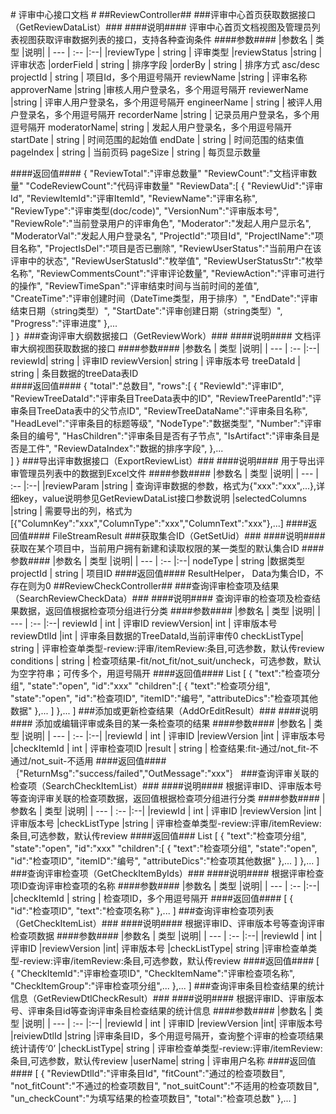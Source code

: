 ﻿﻿﻿# 评审中心接口文档 ###ReviewController#####评审中心首页获取数据接口（GetReviewDataList）#######说明####评审中心首页文档视图及管理员列表视图获取评审数据列表的接口，支持各种查询条件####参数####|参数名 | 类型 |说明|| --- | :-- |:--||reviewType	|	string     |	评审类型|reviewStatus	|string	  | 	评审状态|orderField |    	string	|	排序字段|orderBy |		string	|	排序方式 asc/descprojectId 	|	string	|	项目Id，多个用逗号隔开reviewName 		|string	|	评审名称approverName 	|string		|审核人用户登录名，多个用逗号隔开reviewerName 	|string	|	评审人用户登录名，多个用逗号隔开engineerName |	string	|	被评人用户登录名，多个用逗号隔开recorderName 	|string	|	记录员用户登录名，多个用逗号隔开moderatorName| 	string	|	发起人用户登录名，多个用逗号隔开startDate |		string	|	时间范围的起始值endDate 	|	string	|	时间范围的结束值pageIndex 	|	string	|	当前页码pageSize 	|	string	|	每页显示数量####返回值####    {		"ReviewTotal":"评审总数量"		"ReviewCount":"文档评审数量"		"CodeReviewCount":"代码评审数量"		"ReviewData":[			{				"ReviewUid":"评审Id",				"ReviewItemId":"评审ItemId",				"ReviewName":"评审名称",				"ReviewType":"评审类型(doc/code)",				"VersionNum":"评审版本号",				"ReviewRole":"当前登录用户的评审角色",				"Moderator":"发起人用户显示名",				"ModeratorVal":"发起人用户登录名",				"ProjectId":"项目Id",				"ProjectIName":"项目名称",				"ProjectIsDel":"项目是否已删除",				"ReviewUserStatus":"当前用户在该评审中的状态",				"ReviewUserStatusId":"枚举值",				"ReviewUserStatusStr":"枚举名称",				"ReviewCommentsCount":"评审评论数量",				"ReviewAction":"评审可进行的操作",				"ReviewTimeSpan":"评审结束时间与当前时间的差值",				"CreateTime":"评审创建时间（DateTime类型，用于排序）",				"EndDate":"评审结束日期（string类型）",				"StartDate":"评审创建日期（string类型）",				"Progress":"评审进度"			},...			]	｝###查询评审大纲数据接口（GetReviewWork）#######说明####文档评审大纲视图获取数据的接口####参数####|参数名 | 类型 |说明|| --- | :-- |:--|reviewId|		string		|	评审IDreviewVersion|	string		|	评审版本号treeDataId	|	string		|	条目数据的treeData表ID						####返回值####	{		"total":"总数目",		"rows":[			{				"ReviewId":"评审ID",				"ReviewTreeDataId":"评审条目TreeData表中的ID",				"ReviewTreeParentId":"评审条目TreeData表中的父节点ID",				"ReviewTreeDataName":"评审条目名称",				"HeadLevel":"评审条目的标题等级",				"NodeType":"数据类型",				"Number":"评审条目的编号",				"HasChildren":"评审条目是否有子节点",				"IsArtifact":"评审条目是否是工件",				"ReviewDataIndex":"数据的排序字段",			},...			]	}###导出评审数据接口（ExportReviewList）#######说明####用于导出评审管理员列表中的数据到Excel文件####参数####|参数名 | 类型 |说明|| --- | :-- |:--||reviewParam		|string	|		查询评审数据的参数，格式为{"xxx":"xxx",...},详细key，value说明参见GetReviewDataList接口参数说明|selectedColumns	|string	|		需要导出的列，格式为[{"ColumnKey":"xxx","ColumnType":"xxx","ColumnText":"xxx"},...]####返回值####	FileStreamResult###获取集合ID（GetSetUid）#######说明####获取在某个项目中，当前用户拥有新建和读取权限的某一类型的默认集合ID####参数####|参数名 | 类型 |说明|| --- | :-- |:--|nodeType	|	string		|数据类型projectId	|	string		|	项目ID####返回值####	ResultHelper<string>， Data为集合ID，不存在则为0##ReviewCheckController#####查询评审检查项及结果（SearchReviewCheckData）#######说明####查询评审的检查项及检查结果数据，返回值根据检查项分组进行分类####参数####|参数名 | 类型 |说明|| --- | :-- |:--|reviewId	|	int	|		评审IDreviewVersion|	int	|		评审版本号reviewDtlId	|int		|	评审条目数据的TreeDataId,当前评审传0checkListType|	string	|	评审检查单类型-review:评审/itemReview:条目,可选参数，默认传reviewconditions 	|	string 	|	检查项结果-fit/not_fit/not_suit/uncheck，可选参数，默认为空字符串；可传多个，用逗号隔开####返回值####	List<UITreeModel>	[		{			"text":"检查项分组",			"state":"open",			"id":"xxx"			"children":[				{					"text":"检查项分组",					"state":"open",					"id":"检查项ID",					"itemID":"编号",					"attributeDics":"检查项其他数据"				},...			]		},...	]###添加或更新检查结果（AddOrEditResult）#######说明####添加或编辑评审或条目的某一条检查项的结果####参数####|参数名 | 类型 |说明|| --- | :-- |:--||reviewId	|	int	|		评审ID|reviewVersion	|int	|		评审版本号|checkItemId	|	int	|		评审检查项ID|result	|		string	|	检查结果:fit-通过/not_fit-不通过/not_suit-不适用####返回值####	｛"ReturnMsg":"success/failed","OutMessage":"xxx"｝###查询评审关联的检查项（SearchCheckItemList）#######说明####根据评审ID、评审版本号等查询评审关联的检查项数据，返回值根据检查项分组进行分类####参数####|参数名 | 类型 |说明|| --- | :-- |:--||reviewId	|	int		|	评审ID|reviewVersion	|int		|	评审版本号|checkListType	|string	|	评审检查单类型-review:评审/itemReview:条目,可选参数，默认传review####返回值###	List<UITreeModel>	[		{			"text":"检查项分组",			"state":"open",			"id":"xxx"			"children":[				{					"text":"检查项分组",					"state":"open",					"id":"检查项ID",					"itemID":"编号",					"attributeDics":"检查项其他数据"				},...			]		},...	]###查询评审检查项（GetCheckItemByIds）#######说明####根据评审检查项ID查询评审检查项的名称####参数####|参数名 | 类型 |说明|| --- | :-- |:--||checkItemId	|	string	|	检查项ID，多个用逗号隔开####返回值####	[		{			"id":"检查项ID",			"text":"检查项名称"		},...	]###查询评审检查项列表（GetCheckItemList）#######说明####根据评审ID、评审版本号等查询评审检查项数据####参数####|参数名 | 类型 |说明|| --- | :-- |:--||reviewId	|	int	|		评审ID|reviewVersion	|int|			评审版本号|checkListType|	string		|评审检查单类型-review:评审/itemReview:条目,可选参数，默认传review####返回值####	[		{			"CheckItemId":"评审检查项ID",			"CheckItemName":"评审检查项名称",			"CheckItemGroup":"评审检查项分组",...		},...	]###查询评审条目检查结果的统计信息（GetReviewDtlCheckResult）#######说明####根据评审ID、评审版本号、评审条目id等查询评审条目检查结果的统计信息####参数####|参数名 | 类型 |说明|| --- | :-- |:--||reviewId	|	int	|		评审ID|reviewVersion	|int|			评审版本号|reiviewDtlId	|string		|评审条目ID，多个用逗号隔开，查询整个评审的检查项结果统计请传‘0’|checkListType|	string	|	评审检查单类型-review:评审/itemReview:条目,可选参数，默认传review|userName|		string	|	评审用户名称####返回值####	[		{			"ReviewDtlId":"评审条目Id",			"fitCount":"通过的检查项数目",			"not_fitCount":"不通过的检查项数目",			"not_suitCount":"不适用的检查项数目",			"un_checkCount":"为填写结果的检查项数目",			"total":"检查项总数"		},...	]